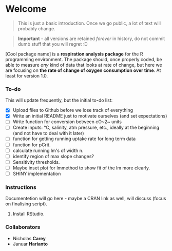 # Welcome
> This is just a basic introduction. Once we go public, a lot of text will probably change.

> **Important** - all versions are retained *forever* in history, do not commit dumb stuff that you will regret :D

\[Cool package name] is a **respiration analysis package** for the R programming environment. The package should, once properly coded, be able to measure *any* kind of data that looks at rate of change, but here we are focusing on **the rate of change of oxygen consumption over time**. At least for version 1.0.

### To-do

This will update frequently, but the initial to-do list:

- [x] Upload files to Github before we lose track of everything
- [x] Write an initial README just to motivate ourselves (and set expectations)
- [ ] Write function for conversion between cO~2~ units
- [ ] Create inputs: °C, salinity, atm pressure, etc., ideally at the beginning (and not have to deal with it later)
- [ ] function for getting running uptake rate for long term data
- [ ] function for pCrit.
- [ ] calculate running lm's of width n.
- [ ] identify region of max slope changes?
- [ ] Sensitivity thresholds.
- [ ] Maybe inset plot for lmmethod to show fit of the lm more clearly.
- [ ] SHINY implementation

### Instructions

Documentetion will go here - maybe a CRAN link as well, will discuss (focus on finalising script).

1. Install RStudio.

### Collaborators

- Nicholas **Carey**
- Januar **Harianto**

[//]: # "Link List"
